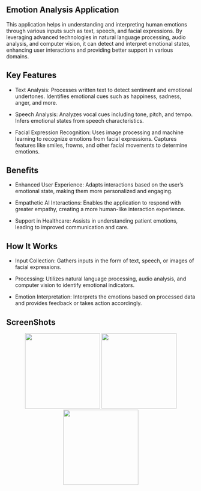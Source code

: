 ## Emotion Analysis Application
This application helps in understanding and interpreting human emotions through various inputs such as text, speech, and facial expressions. By leveraging advanced technologies in natural language processing, audio analysis, and computer vision, it can detect and interpret emotional states, enhancing user interactions and providing better support in various domains.

## Key Features

- Text Analysis:
Processes written text to detect sentiment and emotional undertones.
Identifies emotional cues such as happiness, sadness, anger, and more.

- Speech Analysis:
Analyzes vocal cues including tone, pitch, and tempo.
Infers emotional states from speech characteristics.

- Facial Expression Recognition:
Uses image processing and machine learning to recognize emotions from facial expressions.
Captures features like smiles, frowns, and other facial movements to determine emotions.

## Benefits

- Enhanced User Experience:
Adapts interactions based on the user’s emotional state, making them more personalized and engaging.

- Empathetic AI Interactions:
Enables the application to respond with greater empathy, creating a more human-like interaction experience.

- Support in Healthcare:
Assists in understanding patient emotions, leading to improved communication and care.

## How It Works
- Input Collection: Gathers inputs in the form of text, speech, or images of facial expressions.

- Processing: Utilizes natural language processing, audio analysis, and computer vision to identify emotional indicators.

- Emotion Interpretation: Interprets the emotions based on processed data and provides feedback or takes action accordingly.

## ScreenShots

<p align="center">
  <img src="https://github.com/MoazMohamedHamzaGaber/Emotion-Analysis/assets/112036630/fb66c220-d115-4e02-bba0-62ce6c4bfb07" width="200" />
  <img src="https://github.com/MoazMohamedHamzaGaber/Emotion-Analysis/assets/112036630/42416005-43e1-4ecf-9c16-549da29bdc3a" width="200" />
  <img src="https://github.com/MoazMohamedHamzaGaber/Emotion-Analysis/assets/112036630/fafa4f1a-0483-49b3-9488-01adb1b21a3b" width="200" />
</p>
